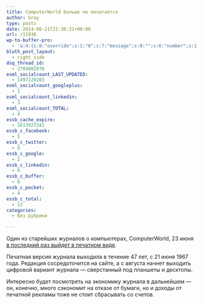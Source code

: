 ```yaml
---
title: ComputerWorld больше не печатается
author: Gray
type: posts
date: 2014-06-21T21:36:21+00:00
url: /11936
wp-to-buffer-pro:
  - 'a:4:{s:8:"override";s:1:"0";s:7:"message";s:0:"";s:6:"number";s:1:"1";s:16:"alternateMessage";s:0:"";}'
bluth_post_layout:
  - right_side
dsq_thread_id:
  - 2784802876
esml_socialcount_LAST_UPDATED:
  - 1497220203
esml_socialcount_googleplus:
  - 1
esml_socialcount_linkedin:
  - 3
esml_socialcount_TOTAL:
  - 4
essb_cache_expire:
  - 1613923341
essb_c_facebook:
  - 5
essb_c_twitter:
  - 8
essb_c_google:
  - 2
essb_c_linkedin:
  - 6
essb_c_buffer:
  - 6
essb_c_pocket:
  - 4
essb_c_total:
  - 13
categories:
  - Без рубрики

---
```








Один из старейших журналов о компьютерах, ComputerWorld, 23 июня <a href="http://www.computerworld.com/s/article/print/9249103/Scot_Finnie_The_continuing_evolution_of_Computerworld" target="_blank">в последний раз выйдет в печатном виде</a>.

Печатная версия журнала выходила в течение 47 лет, с 21 июня 1967 года. Редакция сосредоточится на сайте, а с августа начнет выходить цифровой вариант журнала — сверстанный под планшеты и десктопы.

Интересно будет посмотреть на экономику журнала в дальнейшем — он, конечно, много сэкономит на отказе от бумаги, но и доходы от печатной рекламы тоже не стоит сбрасывать со счетов.